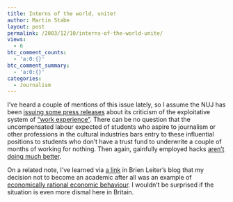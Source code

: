 ```yaml
---
title: Interns of the world, unite!
author: Martin Stabe
layout: post
permalink: /2003/12/10/interns-of-the-world-unite/
views:
  - 6
btc_comment_counts:
  - 'a:0:{}'
btc_comment_summary:
  - 'a:0:{}'
categories:
  - Journalism
---
```

I&#8217;ve heard a couple of mentions of this issue lately, so I assume the NUJ has been [issuing some press releases][1] about its criticism of the exploitative system of [&#8220;work experience&#8221;][2]. There can be no question that the uncompensated labour expected of students who aspire to journalism or other professions in the cultural industries bars entry to these influential positions to students who don&#8217;t have a trust fund to underwrite a couple of months of working for nothing. Then again, gainfully employed hacks [aren&#8217;t doing much better][3].

On a related note, I&#8217;ve learned via [a link][4] in Brien Leiter&#8217;s blog that my decision not to become an academic after all was an example of [economically rational economic behaviour][5]. I wouldn&#8217;t be surprised if the situation is even more dismal here in Britain.

 [1]: http://www.nuj.org.uk/front/inner.php?docid=136&PHPSESSID=aa05201b4db9f45495f1d7ce3013f1c1
 [2]: http://www.journalism.co.uk/features/story723.shtml
 [3]: http://www.nuj.org.uk/front/inner.php?docid=581
 [4]: http://webapp.utexas.edu/blogs/archives/bleiter/000560.html
 [5]: http://chronicle.com/jobs/2003/12/2003120801c.htm